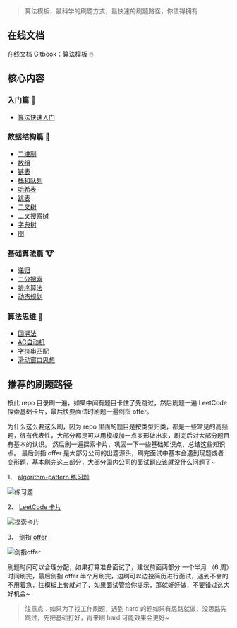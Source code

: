 > 算法模板，最科学的刷题方式，最快速的刷题路径，你值得拥有

## 在线文档

在线文档 Gitbook：[算法模板 🔥](https://greyireland.gitbook.io/algorithm-pattern/)

## 核心内容

### 入门篇 🐶

- [算法快速入门](./quickstart.md)

### 数据结构篇 🐰

- [二进制](./data_structure/binary_op/binary_op.md)
- [数组](./data_structure/array)
- [链表](./data_structure/linked_list/linked_list.md)
- [栈和队列](./data_structure/stack_queue/stack_queue.md)
- [哈希表](./data_structure/hash/hash.md)
- [跳表](./data_structure/skip_list/skip_list.md)
- [二叉树](./data_structure/binary_tree/binary_tree.md)
- [二叉搜索树](./data_structure/binary_search_tree/binary_search_tree.md)
- [字典树](./data_structure/trie/trie.md)
- [图](./data_structure/graph/)


### 基础算法篇 🐮

- [递归](./basic_algorithm/recursion/README.md)
- [二分搜索](./basic_algorithm/binary_search/README.md)
- [排序算法](./basic_algorithm/sort/README.md)
- [动态规划](./basic_algorithm/dp/README.md)

### 算法思维 🦁

- [回溯法](./advanced_algorithm/backtrack/README.md)
- [AC自动机](./advanced_algorithm/ac_automata)
- [字符串匹配](./advanced_algorithm/BF_RK/README.md)
- [滑动窗口思想](./advanced_algorithm/slide_window/README.md)

## 推荐的刷题路径

按此 repo 目录刷一遍，如果中间有题目卡住了先跳过，然后刷题一遍 LeetCode 探索基础卡片，最后快要面试时刷题一遍剑指 offer。

为什么这么要这么刷，因为 repo 里面的题目是按类型归类，都是一些常见的高频题，很有代表性，大部分都是可以用模板加一点变形做出来，刷完后对大部分题目有基本的认识。
然后刷一遍探索卡片，巩固一下一些基础知识点，总结这些知识点。
最后剑指 offer 是大部分公司的出题源头，刷完面试中基本会遇到现题或者变形题，基本刷完这三部分，大部分国内公司的面试题应该就没什么问题了~

1、 [algorithm-pattern 练习题](https://greyireland.gitbook.io/algorithm-pattern/)

![练习题](https://img.fuiboom.com/img/repo_practice.png)

2、 [LeetCode 卡片](https://leetcode-cn.com/explore/)

![探索卡片](https://img.fuiboom.com/img/leetcode_explore.png)

3、 [剑指 offer](https://leetcode-cn.com/problemset/lcof/)

![剑指offer](https://img.fuiboom.com/img/leetcode_jzoffer.png)

刷题时间可以合理分配，如果打算准备面试了，建议前面两部分 一个半月 （6 周）时间刷完，最后剑指 offer 半个月刷完，边刷可以边投简历进行面试，遇到不会的不用着急，往模板上套就对了，如果面试管给你提示，那就好好做，不要错过这大好机会~

> 注意点：如果为了找工作刷题，遇到 hard 的题如果有思路就做，没思路先跳过，先把基础打好，再来刷 hard 可能效果会更好~
